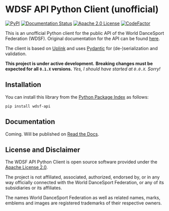 # WDSF API Python Client (unofficial)

[![PyPI](https://img.shields.io/pypi/v/wdsf-api)](https://pypi.org/project/wdsf-api/)
[![Documentation Status](https://readthedocs.org/projects/wdsf-api-python-client/badge/?version=latest)](https://wdsf-api-python-client.readthedocs.io/en/latest/?badge=latest)
[![Apache 2.0 License](https://img.shields.io/github/license/dancesport-live/wdsf-api-python-client)](https://apache.org/licenses/LICENSE-2.0)
[![CodeFactor](https://www.codefactor.io/repository/github/dancesport-live/wdsf-api-python-client/badge)](https://www.codefactor.io/repository/github/dancesport-live/wdsf-api-python-client)


This is an unofficial Python client for the public API of the World DanceSport Federation (WDSF).
Original documentation for the API can be found [here](https://github.com/jaykay-design/WDSF-API/).

The client is based on [Uplink](https://uplink.readthedocs.io) and uses [Pydantic](https://docs.pydantic.dev) for (de-)serialization and validation.

**This project is under active development.**
**Breaking changes must be expected for all `0.1.X` versions.**
*Yes, I should have started at `0.0.X`. Sorry!*

## Installation

You can install this library from the [Python Package Index](https://pypi.org/project/wdsf-api/) as follows:

    pip install wdsf-api


## Documentation

Coming. Will be published on [Read the Docs](https://wdsf-api-python-client.readthedocs.io/en/latest/).


## License and Disclaimer

The WDSF API Python Client is open source software provided under the [Apache License 2.0](https://apache.org/licenses/LICENSE-2.0).

The project is not affiliated, associated, authorized, endorsed by, or in any way officially connected with the World DanceSport Federation,
or any of its subsidiaries or its affiliates.

The names World DanceSport Federation as well as related names, marks, emblems and images are registered trademarks of their respective owners.